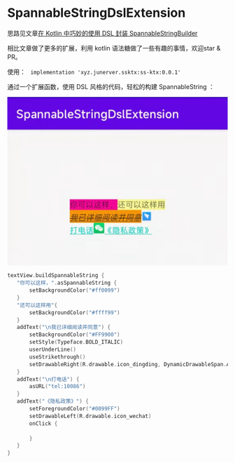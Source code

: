 # SpannableStringDslExtension

思路见文章[在 Kotlin 中巧妙的使用 DSL 封装 SpannableStringBuilder](https://juejin.cn/post/7067325056124190734)

相比文章做了更多的扩展，利用 kotlin 语法糖做了一些有趣的事情，欢迎star & PR。

使用：
` implementation 'xyz.junerver.ssktx:ss-ktx:0.0.1'`

通过一个扩展函数，使用 DSL 风格的代码，轻松的构建 SpannableString ：

<img
src="./art/11b3f615be00077561230273f0eb724.jpg"
align=center />


```kotlin
textView.buildSpannableString {
   "你可以这样，".asSpannableString {
       setBackgroundColor("#ff0099")
   }
   "还可以这样用"{
       setBackgroundColor("#ffff99")
   }
   addText("\n我已详细阅读并同意") {
       setBackgroundColor("#FF9900")
       setStyle(Typeface.BOLD_ITALIC)
       userUnderLine()
       useStrikethrough()
       setDrawableRight(R.drawable.icon_dingding, DynamicDrawableSpan.ALIGN_CENTER)
   }
   addText("\n打电话") {
       asURL("tel:10086")
   }
   addText("《隐私政策》") {
       setForegroundColor("#0099FF")
       setDrawableLeft(R.drawable.icon_wechat)
       onClick {

       }
   }
}
```
